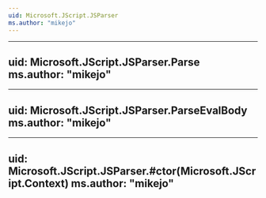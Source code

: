 ```yaml
---
uid: Microsoft.JScript.JSParser
ms.author: "mikejo"
---
```


---
uid: Microsoft.JScript.JSParser.Parse
ms.author: "mikejo"
---

---
uid: Microsoft.JScript.JSParser.ParseEvalBody
ms.author: "mikejo"
---

---
uid: Microsoft.JScript.JSParser.#ctor(Microsoft.JScript.Context)
ms.author: "mikejo"
---
